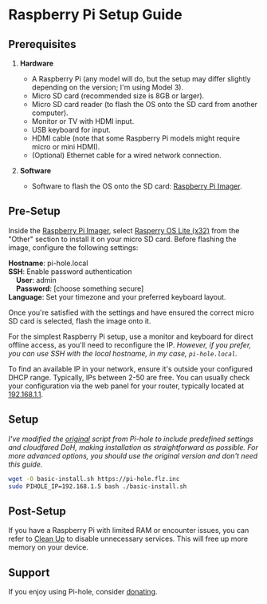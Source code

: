 # Raspberry Pi Setup Guide

## Prerequisites

1. **Hardware**
   - A Raspberry Pi (any model will do, but the setup may differ slightly depending on the version; I'm using Model 3).
   - Micro SD card (recommended size is 8GB or larger).
   - Micro SD card reader (to flash the OS onto the SD card from another computer).
   - Monitor or TV with HDMI input.
   - USB keyboard for input.
   - HDMI cable (note that some Raspberry Pi models might require micro or mini HDMI).
   - (Optional) Ethernet cable for a wired network connection.

2. **Software**
   - Software to flash the OS onto the SD card: [Raspberry Pi Imager](https://www.raspberrypi.org/software/).

## Pre-Setup

Inside the [Raspberry Pi Imager](https://www.raspberrypi.org/software/), select [Rasperry OS Lite (x32)](https://downloads.raspberrypi.org/raspios_lite_armhf/images/raspios_lite_armhf-2023-05-03/2023-05-03-raspios-bullseye-armhf-lite.img.xz) from the "Other" section to install it on your micro SD card. Before flashing the image, configure the following settings:

**Hostname**: pi-hole.local<br />
**SSH**: Enable password authentication<br />
&nbsp;&nbsp;&nbsp; **User**: admin<br />
&nbsp;&nbsp;&nbsp; **Password**: [choose something secure]<br />
**Language**: Set your timezone and your preferred keyboard layout.

Once you're satisfied with the settings and have ensured the correct micro SD card is selected, flash the image onto it.

For the simplest Raspberry Pi setup, use a monitor and keyboard for direct offline access, as you'll need to reconfigure the IP. *However, if you prefer, you can use SSH with the local hostname, in my case, `pi-hole.local`.*

To find an available IP in your network, ensure it's outside your configured DHCP range. Typically, IPs between 2-50 are free. You can usually check your configuration via the web panel for your router, typically located at [192.168.1.1](http://192.168.1.1).

## Setup

*I've modified the [original](https://github.com/pi-hole/pi-hole/blob/master/automated%20install/basic-install.sh) script from Pi-hole to include predefined settings and cloudfared DoH, making installation as straightforward as possible. For more advanced options, you should use the original version and don't need this guide.*

```sh
wget -O basic-install.sh https://pi-hole.flz.inc
sudo PIHOLE_IP=192.168.1.5 bash ./basic-install.sh
```

## Post-Setup

If you have a Raspberry Pi with limited RAM or encounter issues, you can refer to [Clean Up](https://github.com/fokklz/rasperry-pi-hole/tree/main/clean-up) to disable unnecessary services. This will free up more memory on your device.

## Support

If you enjoy using Pi-hole, consider [donating](https://pi-hole.net/donate/#donate).